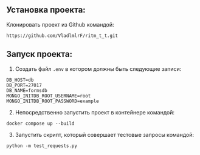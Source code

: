 ## Установка проекта:

Клонировать проект из Github командой:
```commandline
https://github.com/VladlmlrF/ritm_t_t.git
```

## Запуск проекта:

1. Создать файл `.env` в котором должны быть следующие записи:
```dotenv
DB_HOST=db
DB_PORT=27017
DB_NAME=formsdb
MONGO_INITDB_ROOT_USERNAME=root
MONGO_INITDB_ROOT_PASSWORD=example
```

2. Непосредственно запустить проект в контейнере командой:
```commandline
docker compose up --build
```

3. Запустить скрипт, который совершает тестовые запросы командой:
```commandline
python -m test_requests.py
```
